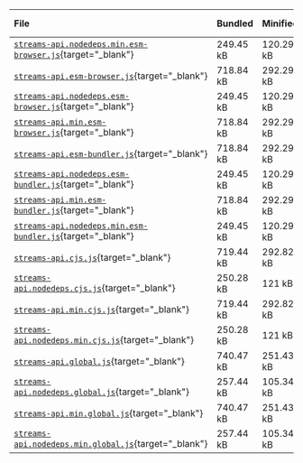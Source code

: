 | File | Bundled | Minified | Gziped | Rollup | Webpack | Import Statements |
| :------------------------------------------|:---------|:----------|:--------|:--------|:---------|:------------------- |
| [`streams-api.nodedeps.min.esm-browser.js`](visualizer/streams-api.nodedeps.min.esm-browser.html){target="_blank"} | 249.45 kB | 120.29 kB | 30.53 kB | 76.61 kB | 82.24 kB | 52 |
| [`streams-api.esm-browser.js`](visualizer/streams-api.esm-browser.html){target="_blank"} | 718.84 kB | 292.29 kB | 80.07 kB | 224 kB | 228.35 kB | 0 |
| [`streams-api.nodedeps.esm-browser.js`](visualizer/streams-api.nodedeps.esm-browser.html){target="_blank"} | 249.45 kB | 120.29 kB | 30.53 kB | 76.61 kB | 82.24 kB | 52 |
| [`streams-api.min.esm-browser.js`](visualizer/streams-api.min.esm-browser.html){target="_blank"} | 718.84 kB | 292.29 kB | 80.07 kB | 224 kB | 228.35 kB | 0 |
| [`streams-api.esm-bundler.js`](visualizer/streams-api.esm-bundler.html){target="_blank"} | 718.84 kB | 292.29 kB | 80.07 kB | 224 kB | 228.35 kB | 0 |
| [`streams-api.nodedeps.esm-bundler.js`](visualizer/streams-api.nodedeps.esm-bundler.html){target="_blank"} | 249.45 kB | 120.29 kB | 30.53 kB | 76.61 kB | 82.24 kB | 52 |
| [`streams-api.min.esm-bundler.js`](visualizer/streams-api.min.esm-bundler.html){target="_blank"} | 718.84 kB | 292.29 kB | 80.07 kB | 224 kB | 228.35 kB | 0 |
| [`streams-api.nodedeps.min.esm-bundler.js`](visualizer/streams-api.nodedeps.min.esm-bundler.html){target="_blank"} | 249.45 kB | 120.29 kB | 30.53 kB | 76.61 kB | 82.24 kB | 52 |
| [`streams-api.cjs.js`](visualizer/streams-api.cjs.html){target="_blank"} | 719.44 kB | 292.82 kB | 80.15 kB |  |  |  |
| [`streams-api.nodedeps.cjs.js`](visualizer/streams-api.nodedeps.cjs.html){target="_blank"} | 250.28 kB | 121 kB | 30.66 kB |  |  |  |
| [`streams-api.min.cjs.js`](visualizer/streams-api.min.cjs.html){target="_blank"} | 719.44 kB | 292.82 kB | 80.15 kB |  |  |  |
| [`streams-api.nodedeps.min.cjs.js`](visualizer/streams-api.nodedeps.min.cjs.html){target="_blank"} | 250.28 kB | 121 kB | 30.66 kB |  |  |  |
| [`streams-api.global.js`](visualizer/streams-api.global.html){target="_blank"} | 740.47 kB | 251.43 kB | 73.65 kB |  |  |  |
| [`streams-api.nodedeps.global.js`](visualizer/streams-api.nodedeps.global.html){target="_blank"} | 257.44 kB | 105.34 kB | 28.14 kB |  |  |  |
| [`streams-api.min.global.js`](visualizer/streams-api.min.global.html){target="_blank"} | 740.47 kB | 251.43 kB | 73.65 kB |  |  |  |
| [`streams-api.nodedeps.min.global.js`](visualizer/streams-api.nodedeps.min.global.html){target="_blank"} | 257.44 kB | 105.34 kB | 28.14 kB |  |  |  |